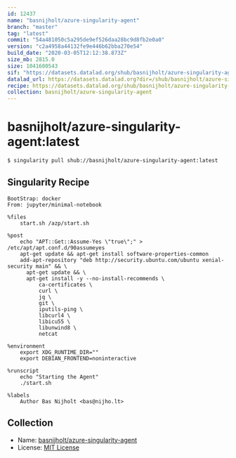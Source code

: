 ```yaml
---
id: 12437
name: "basnijholt/azure-singularity-agent"
branch: "master"
tag: "latest"
commit: "54a481050c5a295de9ef526daa28bc9d8fb2e0a0"
version: "c2a4958a44132fe9e446b62bba270e54"
build_date: "2020-03-05T12:12:38.873Z"
size_mb: 2815.0
size: 1041600543
sif: "https://datasets.datalad.org/shub/basnijholt/azure-singularity-agent/latest/2020-03-05-54a48105-c2a4958a/c2a4958a44132fe9e446b62bba270e54.sif"
datalad_url: https://datasets.datalad.org?dir=/shub/basnijholt/azure-singularity-agent/latest/2020-03-05-54a48105-c2a4958a/
recipe: https://datasets.datalad.org/shub/basnijholt/azure-singularity-agent/latest/2020-03-05-54a48105-c2a4958a/Singularity
collection: basnijholt/azure-singularity-agent
---
```


# basnijholt/azure-singularity-agent:latest

```bash
$ singularity pull shub://basnijholt/azure-singularity-agent:latest
```

## Singularity Recipe

```singularity
BootStrap: docker
From: jupyter/minimal-notebook

%files
    start.sh /azp/start.sh

%post
    echo "APT::Get::Assume-Yes \"true\";" > /etc/apt/apt.conf.d/90assumeyes
    apt-get update && apt-get install software-properties-common
    add-apt-repository "deb http://security.ubuntu.com/ubuntu xenial-security main" && \
      apt-get update && \
      apt-get install -y --no-install-recommends \
          ca-certificates \
          curl \
          jq \
          git \
          iputils-ping \
          libcurl4 \
          libicu55 \
          libunwind8 \
          netcat

%environment
    export XDG_RUNTIME_DIR=""
    export DEBIAN_FRONTEND=noninteractive

%runscript
    echo "Starting the Agent"
    ./start.sh

%labels
    Author Bas Nijholt <bas@nijho.lt>
```

## Collection

 - Name: [basnijholt/azure-singularity-agent](https://github.com/basnijholt/azure-singularity-agent)
 - License: [MIT License](https://api.github.com/licenses/mit)

